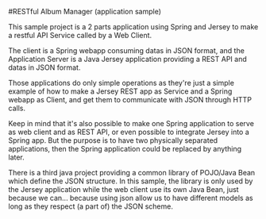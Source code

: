 #RESTful Album Manager (application sample)

This sample project is a 2 parts application using Spring and Jersey to make a restful API Service called by a Web Client.

The client is a Spring webapp consuming datas in JSON format, and the Application Server is a Java Jersey application providing a REST API and datas in JSON format.

Those applications do only simple operations as they're just a simple example of how to make a Jersey REST app as Service and a Spring webapp as Client, and get them to communicate with JSON through HTTP calls.

Keep in mind that it's also possible to make one Spring application to serve as web client and as REST API, or even possible to integrate Jersey into a Spring app.
But the purpose is to have two physically separated applications, then the Spring application could be replaced by anything later.



There is a third java project providing a common library of POJO/Java Bean which define the JSON structure.
In this sample, the library is only used by the Jersey application while the web client use its own Java Bean, just because we can... because using json allow us to have different models as long as they respect (a part of) the JSON scheme.
